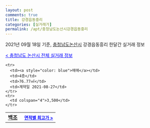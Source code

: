 ```yaml
---
layout: post
comments: true
title: 강경읍동흥리
categories: [실거래가]
permalink: /apt/충청남도논산시강경읍동흥리
---
```


2021년 09월 18일 기준, <a href="/apt/충청남도논산시">충청남도논산시</a> 강경읍동흥리 한달간 실거래 정보

<a style="color: blue;" href="/apt/충청남도논산시">< 충청남도 논산시 전체 실거래 정보</a>
<!---- start ---->
<table>
  <tr>
    <td colspan="4" style="font-weight: bold;"><a href="/apt/충청남도논산시강경읍동흥리백조">백조</a> &nbsp;&nbsp;&nbsp; <a style="color: blue; font-size: smaller;" href="/apt/충청남도논산시강경읍동흥리백조">면적별 최고가 ></a></td>
  </tr>
    
    <tr>
      <td><a style="color: blue">매매</a></td>
      <td>4층</td>
      <td>76.77㎡</td>
      <td>계약일 2021-08-27</td>
    </tr>
    <tr>
      <td colspan="4">3,500</td>
    </tr>
      
</table>
<!---- end ---->
    